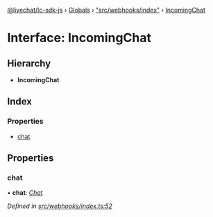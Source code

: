 [@livechat/lc-sdk-js](../README.md) › [Globals](../globals.md) › ["src/webhooks/index"](../modules/_src_webhooks_index_.md) › [IncomingChat](_src_webhooks_index_.incomingchat.md)

# Interface: IncomingChat

## Hierarchy

* **IncomingChat**

## Index

### Properties

* [chat](_src_webhooks_index_.incomingchat.md#chat)

## Properties

###  chat

• **chat**: *[Chat](_src_agent_structures_.chat.md)*

*Defined in [src/webhooks/index.ts:52](https://github.com/livechat/lc-sdk-js/blob/efba8ac/src/webhooks/index.ts#L52)*
